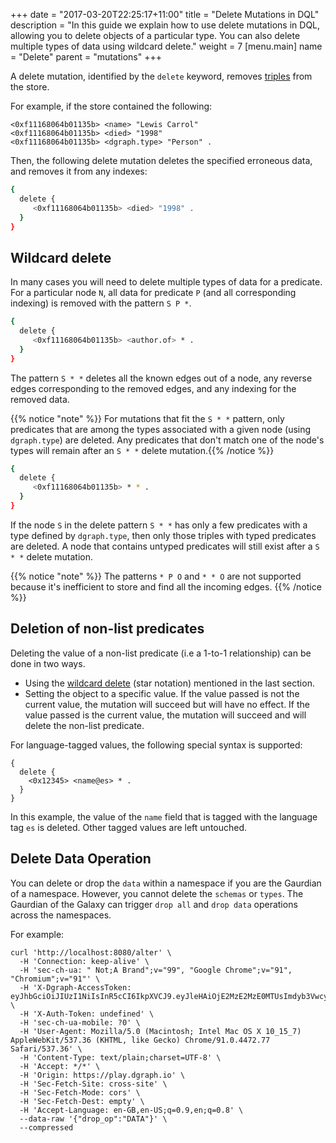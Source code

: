 +++
date = "2017-03-20T22:25:17+11:00"
title = "Delete Mutations in DQL"
description = "In this guide we explain how to use delete mutations in DQL, allowing you to delete objects of a particular type. You can also delete multiple types of data using wildcard delete."
weight = 7
[menu.main]
    name = "Delete"
    parent = "mutations"
+++

A delete mutation, identified by the `delete` keyword, removes
[triples](/mutations/triples) from the store.

For example, if the store contained the following:
```RDF
<0xf11168064b01135b> <name> "Lewis Carrol"
<0xf11168064b01135b> <died> "1998"
<0xf11168064b01135b> <dgraph.type> "Person" .
```

Then, the following delete mutation deletes the specified erroneous data, and
removes it from any indexes:

```sh
{
  delete {
     <0xf11168064b01135b> <died> "1998" .
  }
}
```

## Wildcard delete

In many cases you will need to delete multiple types of data for a predicate.
For a particular node `N`, all data for predicate `P` (and all corresponding
indexing) is removed with the pattern `S P *`.

```sh
{
  delete {
     <0xf11168064b01135b> <author.of> * .
  }
}
```

The pattern `S * *` deletes all the known edges out of a node, any reverse edges
corresponding to the removed edges, and any indexing for the removed data.

{{% notice "note" %}} For mutations that fit the `S * *` pattern, only
predicates that are among the types associated with a given node (using
`dgraph.type`) are deleted. Any predicates that don't match one of the
node's types will remain after an `S * *` delete mutation.{{% /notice %}}

```sh
{
  delete {
     <0xf11168064b01135b> * * .
  }
}
```

If the node `S` in the delete pattern `S * *` has only a few predicates with a
type defined by `dgraph.type`, then only those triples with typed predicates are
deleted. A node that contains untyped predicates will still exist after a
`S * *` delete mutation.

{{% notice "note" %}} The patterns `* P O` and `* * O` are not supported because
it's inefficient to store and find all the incoming edges. {{% /notice %}}

## Deletion of non-list predicates

Deleting the value of a non-list predicate (i.e a 1-to-1 relationship) can be
done in two ways.

* Using the [wildcard delete](#wildcard-delete) (star notation)
 mentioned in the last section.
* Setting the object to a specific value. If the value passed is not the
current value, the mutation will succeed but will have no effect. If the value
passed is the current value, the mutation will succeed and will delete the
non-list predicate.

For language-tagged values, the following special syntax is supported:

```
{
  delete {
    <0x12345> <name@es> * .
  }
}
```

In this example, the value of the `name` field that is tagged with the language
tag `es` is deleted. Other tagged values are left untouched.

## Delete Data Operation

You can delete or drop the `data` within a namespace if you are the Gaurdian of a namespace. However, you cannot delete the `schemas` or `types`. The Gaurdian of the Galaxy can trigger `drop all` and `drop data` operations across the namespaces.

For example:

```
curl 'http://localhost:8080/alter' \
  -H 'Connection: keep-alive' \
  -H 'sec-ch-ua: " Not;A Brand";v="99", "Google Chrome";v="91", "Chromium";v="91"' \
  -H 'X-Dgraph-AccessToken: eyJhbGciOiJIUzI1NiIsInR5cCI6IkpXVCJ9.eyJleHAiOjE2MzE2MzE0MTUsImdyb3VwcyI6WyJndWFyZGlhbnMiXSwibmFtZXNwYWNlIjoxLCJ1c2VyaWQiOiJncm9vdCJ9.hMs_ySrBBl318GZ4wpeyxJgCLloAj195WxT_dVIXlas' \
  -H 'X-Auth-Token: undefined' \
  -H 'sec-ch-ua-mobile: ?0' \
  -H 'User-Agent: Mozilla/5.0 (Macintosh; Intel Mac OS X 10_15_7) AppleWebKit/537.36 (KHTML, like Gecko) Chrome/91.0.4472.77 Safari/537.36' \
  -H 'Content-Type: text/plain;charset=UTF-8' \
  -H 'Accept: */*' \
  -H 'Origin: https://play.dgraph.io' \
  -H 'Sec-Fetch-Site: cross-site' \
  -H 'Sec-Fetch-Mode: cors' \
  -H 'Sec-Fetch-Dest: empty' \
  -H 'Accept-Language: en-GB,en-US;q=0.9,en;q=0.8' \
  --data-raw '{"drop_op":"DATA"}' \
  --compressed

```
